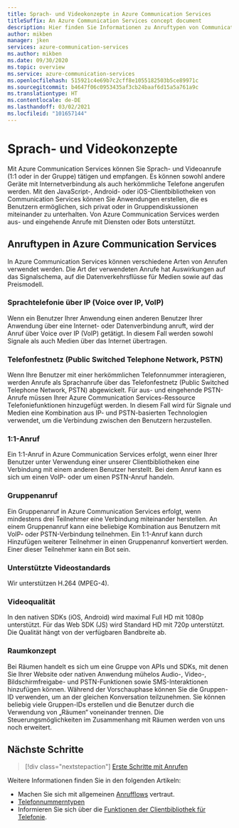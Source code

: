 ```yaml
---
title: Sprach- und Videokonzepte in Azure Communication Services
titleSuffix: An Azure Communication Services concept document
description: Hier finden Sie Informationen zu Anruftypen von Communication Services.
author: mikben
manager: jken
services: azure-communication-services
ms.author: mikben
ms.date: 09/30/2020
ms.topic: overview
ms.service: azure-communication-services
ms.openlocfilehash: 515921c4e69b7c2cff8e1055182503b5ce89971c
ms.sourcegitcommit: b4647f06c0953435af3cb24baaf6d15a5a761a9c
ms.translationtype: HT
ms.contentlocale: de-DE
ms.lasthandoff: 03/02/2021
ms.locfileid: "101657144"
---
```

# <a name="voice-and-video-concepts"></a>Sprach- und Videokonzepte

Mit Azure Communication Services können Sie Sprach- und Videoanrufe (1:1 oder in der Gruppe) tätigen und empfangen. Es können sowohl andere Geräte mit Internetverbindung als auch herkömmliche Telefone angerufen werden. Mit den JavaScript-, Android- oder iOS-Clientbibliotheken von Communication Services können Sie Anwendungen erstellen, die es Benutzern ermöglichen, sich privat oder in Gruppendiskussionen miteinander zu unterhalten. Von Azure Communication Services werden aus- und eingehende Anrufe mit Diensten oder Bots unterstützt.

## <a name="call-types-in-azure-communication-services"></a>Anruftypen in Azure Communication Services

In Azure Communication Services können verschiedene Arten von Anrufen verwendet werden. Die Art der verwendeten Anrufe hat Auswirkungen auf das Signalschema, auf die Datenverkehrsflüsse für Medien sowie auf das Preismodell.

### <a name="voice-over-ip-voip"></a>Sprachtelefonie über IP (Voice over IP, VoIP)

Wenn ein Benutzer Ihrer Anwendung einen anderen Benutzer Ihrer Anwendung über eine Internet- oder Datenverbindung anruft, wird der Anruf über Voice over IP (VoIP) getätigt. In diesem Fall werden sowohl Signale als auch Medien über das Internet übertragen.

### <a name="public-switched-telephone-network-pstn"></a>Telefonfestnetz (Public Switched Telephone Network, PSTN)

Wenn Ihre Benutzer mit einer herkömmlichen Telefonnummer interagieren, werden Anrufe als Sprachanrufe über das Telefonfestnetz (Public Switched Telephone Network, PSTN) abgewickelt. Für aus- und eingehende PSTN-Anrufe müssen Ihrer Azure Communication Services-Ressource Telefoniefunktionen hinzugefügt werden. In diesem Fall wird für Signale und Medien eine Kombination aus IP- und PSTN-basierten Technologien verwendet, um die Verbindung zwischen den Benutzern herzustellen.

### <a name="one-to-one-call"></a>1:1-Anruf

Ein 1:1-Anruf in Azure Communication Services erfolgt, wenn einer Ihrer Benutzer unter Verwendung einer unserer Clientbibliotheken eine Verbindung mit einem anderen Benutzer herstellt. Bei dem Anruf kann es sich um einen VoIP- oder um einen PSTN-Anruf handeln.

### <a name="group-call"></a>Gruppenanruf

Ein Gruppenanruf in Azure Communication Services erfolgt, wenn mindestens drei Teilnehmer eine Verbindung miteinander herstellen. An einem Gruppenanruf kann eine beliebige Kombination aus Benutzern mit VoIP- oder PSTN-Verbindung teilnehmen. Ein 1:1-Anruf kann durch Hinzufügen weiterer Teilnehmer in einen Gruppenanruf konvertiert werden. Einer dieser Teilnehmer kann ein Bot sein.

### <a name="supported-video-standards"></a>Unterstützte Videostandards
Wir unterstützen H.264 (MPEG-4).

### <a name="video-quality"></a>Videoqualität
In den nativen SDKs (iOS, Android) wird maximal Full HD mit 1080p unterstützt. Für das Web SDK (JS) wird Standard HD mit 720p unterstützt. Die Qualität hängt von der verfügbaren Bandbreite ab.

### <a name="rooms-concept"></a>Raumkonzept
Bei Räumen handelt es sich um eine Gruppe von APIs und SDKs, mit denen Sie Ihrer Website oder nativen Anwendung mühelos Audio-, Video-, Bildschirmfreigabe- und PSTN-Funktionen sowie SMS-Interaktionen hinzufügen können.
Während der Vorschauphase können Sie die Gruppen-ID verwenden, um an der gleichen Konversation teilzunehmen. Sie können beliebig viele Gruppen-IDs erstellen und die Benutzer durch die Verwendung von „Räumen“ voneinander trennen. Die Steuerungsmöglichkeiten im Zusammenhang mit Räumen werden von uns noch erweitert.

## <a name="next-steps"></a>Nächste Schritte

> [!div class="nextstepaction"]
> [Erste Schritte mit Anrufen](../../quickstarts/voice-video-calling/getting-started-with-calling.md)

Weitere Informationen finden Sie in den folgenden Artikeln:
- Machen Sie sich mit allgemeinen [Anrufflows](../call-flows.md) vertraut.
- [Telefonnummerntypen](../telephony-sms/plan-solution.md)
- Informieren Sie sich über die [Funktionen der Clientbibliothek für Telefonie](../voice-video-calling/calling-sdk-features.md).
